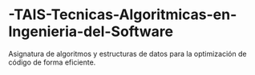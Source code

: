 # -TAIS-Tecnicas-Algoritmicas-en-Ingenieria-del-Software
Asignatura de algoritmos y estructuras de datos para la optimización de código de forma eficiente.
